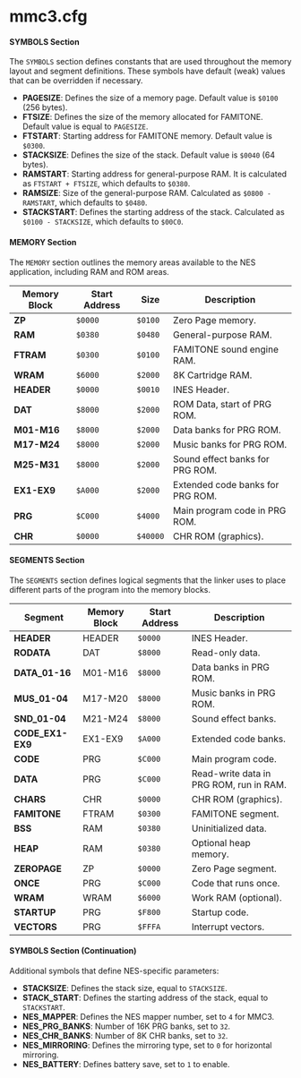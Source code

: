# mmc3.cfg

#### SYMBOLS Section

The `SYMBOLS` section defines constants that are used throughout the memory layout and segment definitions. These symbols have default (weak) values that can be overridden if necessary.

- **PAGESIZE**: Defines the size of a memory page. Default value is `$0100` (256 bytes).
- **FTSIZE**: Defines the size of the memory allocated for FAMITONE. Default value is equal to `PAGESIZE`.
- **FTSTART**: Starting address for FAMITONE memory. Default value is `$0300`.
- **STACKSIZE**: Defines the size of the stack. Default value is `$0040` (64 bytes).
- **RAMSTART**: Starting address for general-purpose RAM. It is calculated as `FTSTART + FTSIZE`, which defaults to `$0380`.
- **RAMSIZE**: Size of the general-purpose RAM. Calculated as `$0800 - RAMSTART`, which defaults to `$0480`.
- **STACKSTART**: Defines the starting address of the stack. Calculated as `$0100 - STACKSIZE`, which defaults to `$00C0`.

#### MEMORY Section

The `MEMORY` section outlines the memory areas available to the NES application, including RAM and ROM areas.

| Memory Block | Start Address | Size    | Description                              |
|--------------|---------------|---------|------------------------------------------|
| **ZP**       | `$0000`       | `$0100` | Zero Page memory.                        |
| **RAM**      | `$0380`       | `$0480` | General-purpose RAM.                     |
| **FTRAM**    | `$0300`       | `$0100` | FAMITONE sound engine RAM.               |
| **WRAM**     | `$6000`       | `$2000` | 8K Cartridge RAM.                        |
| **HEADER**   | `$0000`       | `$0010` | INES Header.                             |
| **DAT**      | `$8000`       | `$2000` | ROM Data, start of PRG ROM.              |
| **M01-M16**  | `$8000`       | `$2000` | Data banks for PRG ROM.                  |
| **M17-M24**  | `$8000`       | `$2000` | Music banks for PRG ROM.                 |
| **M25-M31**  | `$8000`       | `$2000` | Sound effect banks for PRG ROM.          |
| **EX1-EX9**  | `$A000`       | `$2000` | Extended code banks for PRG ROM.         |
| **PRG**      | `$C000`       | `$4000` | Main program code in PRG ROM.            |
| **CHR**      | `$0000`       | `$40000`| CHR ROM (graphics).                      |

#### SEGMENTS Section

The `SEGMENTS` section defines logical segments that the linker uses to place different parts of the program into the memory blocks.

| Segment  | Memory Block | Start Address | Description |
|----------|--------------|---------------|-------------|
| **HEADER** | HEADER       | `$0000`       | INES Header.          |
| **RODATA** | DAT          | `$8000`       | Read-only data.       |
| **DATA_01-16** | M01-M16 | `$8000`       | Data banks in PRG ROM.|
| **MUS_01-04**  | M17-M20 | `$8000`       | Music banks in PRG ROM.|
| **SND_01-04**  | M21-M24 | `$8000`       | Sound effect banks.    |
| **CODE_EX1-EX9** | EX1-EX9 | `$A000`    | Extended code banks.   |
| **CODE**    | PRG         | `$C000`       | Main program code.    |
| **DATA**    | PRG         | `$C000`       | Read-write data in PRG ROM, run in RAM. |
| **CHARS**   | CHR         | `$0000`       | CHR ROM (graphics).    |
| **FAMITONE** | FTRAM      | `$0300`       | FAMITONE segment.     |
| **BSS**     | RAM         | `$0380`       | Uninitialized data.    |
| **HEAP**    | RAM         | `$0380`       | Optional heap memory. |
| **ZEROPAGE** | ZP         | `$0000`       | Zero Page segment.    |
| **ONCE**    | PRG         | `$C000`       | Code that runs once.   |
| **WRAM**    | WRAM        | `$6000`       | Work RAM (optional).   |
| **STARTUP** | PRG         | `$F800`       | Startup code.         |
| **VECTORS** | PRG         | `$FFFA`       | Interrupt vectors.    |

#### SYMBOLS Section (Continuation)

Additional symbols that define NES-specific parameters:

- **__STACKSIZE__**: Defines the stack size, equal to `STACKSIZE`.
- **__STACK_START__**: Defines the starting address of the stack, equal to `STACKSTART`.
- **NES_MAPPER**: Defines the NES mapper number, set to `4` for MMC3.
- **NES_PRG_BANKS**: Number of 16K PRG banks, set to `32`.
- **NES_CHR_BANKS**: Number of 8K CHR banks, set to `32`.
- **NES_MIRRORING**: Defines the mirroring type, set to `0` for horizontal mirroring.
- **NES_BATTERY**: Defines battery save, set to `1` to enable.